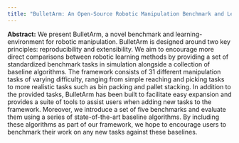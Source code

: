 ```yaml
---
title: "BulletArm: An Open-Source Robotic Manipulation Benchmark and Learning Framework"
---
```

**Abstract:** We present BulletArm, a novel benchmark and learning-environment for robotic manipulation.
BulletArm is designed around two key principles: reproducibility and extensibility. We aim to encourage 
more direct comparisons between robotic learning methods by providing a set of standardized benchmark 
tasks in simulation alongside a collection of baseline algorithms. The framework consists of 31 different 
manipulation tasks of varying difficulty, ranging from simple reaching and picking tasks to more realistic 
tasks such as bin packing and pallet stacking. In addition to the provided tasks, BulletArm has been built 
to facilitate easy expansion and provides a suite of tools to assist users when adding new tasks to the 
framework. Moreover, we introduce a set of five benchmarks and evaluate them using a series of state-of-the-art
baseline algorithms. By including these algorithms as part of our framework, we hope to encourage users to
benchmark their work on any new tasks against these baselines. 
